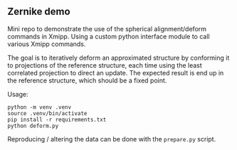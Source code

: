 ## Zernike demo

Mini repo to demonstrate the use of the spherical alignment/deform commands in Xmipp. Using a custom python interface module to call various Xmipp commands.

The goal is to iteratively deform an approximated structure by conforming it to projections of the reference structure, each time using the least correlated projection to direct an update. The expected result is end up in the reference structure, which should be a fixed point.

Usage:

```
python -m venv .venv
source .venv/bin/activate
pip install -r requirements.txt
python deform.py
```

Reproducing / altering the data can be done with the `prepare.py` script.

